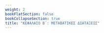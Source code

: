 ```yaml
---
weight: 2
bookFlatSection: false
bookCollapseSection: true
title: "ΚΕΦΑΛΑΙΟ Β΄: ΜΕΤΑΒΑΤΙΚΕΣ ΔΙΑΤΑΞΕΙΣ"
---
```


